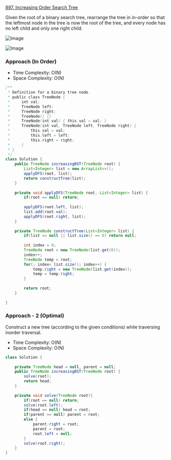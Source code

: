 [897. Increasing Order Search Tree](https://leetcode.com/problems/increasing-order-search-tree/)

Given the root of a binary search tree, rearrange the tree in in-order so that the leftmost node in the tree is now the root of the tree, and every node has no left child and only one right child.

![Image](https://assets.leetcode.com/uploads/2020/11/17/ex1.jpg)

![Image](https://assets.leetcode.com/uploads/2020/11/17/ex2.jpg)

### Approach (In Order)

- Time Complexity: O(N)
- Space Complexity: O(N)

```java
/**
 * Definition for a binary tree node.
 * public class TreeNode {
 *     int val;
 *     TreeNode left;
 *     TreeNode right;
 *     TreeNode() {}
 *     TreeNode(int val) { this.val = val; }
 *     TreeNode(int val, TreeNode left, TreeNode right) {
 *         this.val = val;
 *         this.left = left;
 *         this.right = right;
 *     }
 * }
 */
class Solution {
    public TreeNode increasingBST(TreeNode root) {
        List<Integer> list = new ArrayList<>();
        applyDFS(root, list);
        return constructTree(list);
    }
    
    private void applyDFS(TreeNode root, List<Integer> list) {
        if(root == null) return;
        
        applyDFS(root.left, list);
        list.add(root.val);
        applyDFS(root.right, list);
    }
    
    private TreeNode constructTree(List<Integer> list) {
        if(list == null || list.size() == 0) return null;
        
        int index = 0;
        TreeNode root = new TreeNode(list.get(0));
        index++;
        TreeNode temp = root;
        for(; index< list.size(); index++) {
            temp.right = new TreeNode(list.get(index));
            temp = temp.right;
        }
        
        return root;
    }
    
}
```

### Approach - 2 (Optimal)

Construct a new tree (according to the given conditions) while traversing inorder traversal.

- Time Complexity: O(N)
- Space Complexity: O(N)

```java
class Solution {
    
    private TreeNode head = null, parent = null;
    public TreeNode increasingBST(TreeNode root) {
        solve(root);
        return head;
    }
    
    private void solve(TreeNode root){
        if(root == null) return;
        solve(root.left);
        if(head == null) head = root;
        if(parent == null) parent = root;
        else {
            parent.right = root;
            parent = root;
            root.left = null;
        }
        solve(root.right); 
    }
}
```